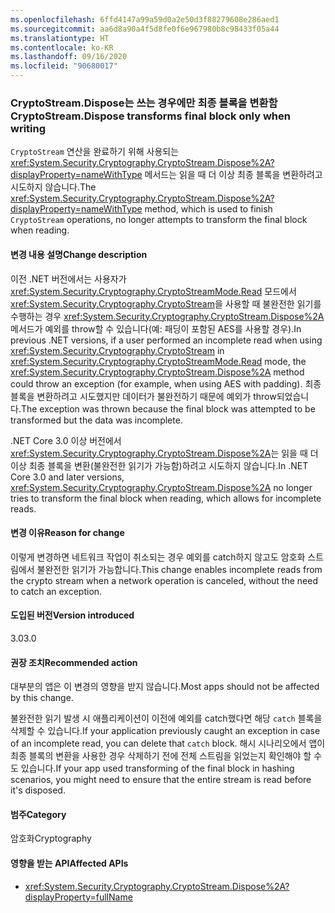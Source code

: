 ```yaml
---
ms.openlocfilehash: 6ffd4147a99a59d0a2e50d3f88279608e286aed1
ms.sourcegitcommit: aa6d8a90a4f5d8fe0f6e967980b8c98433f05a44
ms.translationtype: HT
ms.contentlocale: ko-KR
ms.lasthandoff: 09/16/2020
ms.locfileid: "90680017"
---
```

### <a name="cryptostreamdispose-transforms-final-block-only-when-writing"></a><span data-ttu-id="3a677-101">CryptoStream.Dispose는 쓰는 경우에만 최종 블록을 변환함</span><span class="sxs-lookup"><span data-stu-id="3a677-101">CryptoStream.Dispose transforms final block only when writing</span></span>

<span data-ttu-id="3a677-102">`CryptoStream` 연산을 완료하기 위해 사용되는 <xref:System.Security.Cryptography.CryptoStream.Dispose%2A?displayProperty=nameWithType> 메서드는 읽을 때 더 이상 최종 블록을 변환하려고 시도하지 않습니다.</span><span class="sxs-lookup"><span data-stu-id="3a677-102">The <xref:System.Security.Cryptography.CryptoStream.Dispose%2A?displayProperty=nameWithType> method, which is used to finish `CryptoStream` operations, no longer attempts to transform the final block when reading.</span></span>

#### <a name="change-description"></a><span data-ttu-id="3a677-103">변경 내용 설명</span><span class="sxs-lookup"><span data-stu-id="3a677-103">Change description</span></span>

<span data-ttu-id="3a677-104">이전 .NET 버전에서는 사용자가 <xref:System.Security.Cryptography.CryptoStreamMode.Read> 모드에서 <xref:System.Security.Cryptography.CryptoStream>을 사용할 때 불완전한 읽기를 수행하는 경우 <xref:System.Security.Cryptography.CryptoStream.Dispose%2A> 메서드가 예외를 throw할 수 있습니다(예: 패딩이 포함된 AES를 사용할 경우).</span><span class="sxs-lookup"><span data-stu-id="3a677-104">In previous .NET versions, if a user performed an incomplete read when using <xref:System.Security.Cryptography.CryptoStream> in <xref:System.Security.Cryptography.CryptoStreamMode.Read> mode, the <xref:System.Security.Cryptography.CryptoStream.Dispose%2A> method could throw an exception (for example, when using AES with padding).</span></span> <span data-ttu-id="3a677-105">최종 블록을 변환하려고 시도했지만 데이터가 불완전하기 때문에 예외가 throw되었습니다.</span><span class="sxs-lookup"><span data-stu-id="3a677-105">The exception was thrown because the final block was attempted to be transformed but the data was incomplete.</span></span>

<span data-ttu-id="3a677-106">.NET Core 3.0 이상 버전에서 <xref:System.Security.Cryptography.CryptoStream.Dispose%2A>는 읽을 때 더 이상 최종 블록을 변환(불완전한 읽기가 가능함)하려고 시도하지 않습니다.</span><span class="sxs-lookup"><span data-stu-id="3a677-106">In .NET Core 3.0 and later versions, <xref:System.Security.Cryptography.CryptoStream.Dispose%2A> no longer tries to transform the final block when reading, which allows for incomplete reads.</span></span>

#### <a name="reason-for-change"></a><span data-ttu-id="3a677-107">변경 이유</span><span class="sxs-lookup"><span data-stu-id="3a677-107">Reason for change</span></span>

<span data-ttu-id="3a677-108">이렇게 변경하면 네트워크 작업이 취소되는 경우 예외를 catch하지 않고도 암호화 스트림에서 불완전한 읽기가 가능합니다.</span><span class="sxs-lookup"><span data-stu-id="3a677-108">This change enables incomplete reads from the crypto stream when a network operation is canceled, without the need to catch an exception.</span></span>

#### <a name="version-introduced"></a><span data-ttu-id="3a677-109">도입된 버전</span><span class="sxs-lookup"><span data-stu-id="3a677-109">Version introduced</span></span>

<span data-ttu-id="3a677-110">3.0</span><span class="sxs-lookup"><span data-stu-id="3a677-110">3.0</span></span>

#### <a name="recommended-action"></a><span data-ttu-id="3a677-111">권장 조치</span><span class="sxs-lookup"><span data-stu-id="3a677-111">Recommended action</span></span>

<span data-ttu-id="3a677-112">대부분의 앱은 이 변경의 영향을 받지 않습니다.</span><span class="sxs-lookup"><span data-stu-id="3a677-112">Most apps should not be affected by this change.</span></span>

<span data-ttu-id="3a677-113">불완전한 읽기 발생 시 애플리케이션이 이전에 예외를 catch했다면 해당 `catch` 블록을 삭제할 수 있습니다.</span><span class="sxs-lookup"><span data-stu-id="3a677-113">If your application previously caught an exception in case of an incomplete read, you can delete that `catch` block.</span></span>
<span data-ttu-id="3a677-114">해시 시나리오에서 앱이 최종 블록의 변환을 사용한 경우 삭제하기 전에 전체 스트림을 읽었는지 확인해야 할 수도 있습니다.</span><span class="sxs-lookup"><span data-stu-id="3a677-114">If your app used transforming of the final block in hashing scenarios, you might need to ensure that the entire stream is read before it's disposed.</span></span>

#### <a name="category"></a><span data-ttu-id="3a677-115">범주</span><span class="sxs-lookup"><span data-stu-id="3a677-115">Category</span></span>

<span data-ttu-id="3a677-116">암호화</span><span class="sxs-lookup"><span data-stu-id="3a677-116">Cryptography</span></span>

#### <a name="affected-apis"></a><span data-ttu-id="3a677-117">영향을 받는 API</span><span class="sxs-lookup"><span data-stu-id="3a677-117">Affected APIs</span></span>

- <xref:System.Security.Cryptography.CryptoStream.Dispose%2A?displayProperty=fullName>

<!--

#### Affected APIs

- `M:System.Security.Cryptography.CryptoStream.Dispose`

-->
